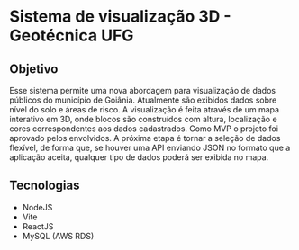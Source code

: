 # Sistema de visualização 3D - Geotécnica UFG

## Objetivo
Esse sistema permite uma nova abordagem para visualização de dados públicos do município de Goiânia. Atualmente são exibidos dados sobre nível do solo e áreas de risco.
A visualização é feita através de um mapa interativo em 3D, onde blocos são construídos com altura, localização e cores correspondentes aos dados cadastrados.
Como MVP o projeto foi aprovado pelos envolvidos. A próxima etapa é tornar a seleção de dados flexível, de forma que, se houver uma API enviando JSON no formato que a aplicação aceita, qualquer tipo de dados poderá ser exibida no mapa.

## Tecnologias
- NodeJS
- Vite
- ReactJS
- MySQL (AWS RDS)
